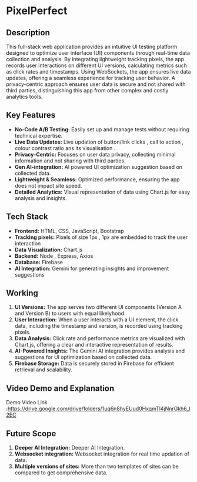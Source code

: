 # PixelPerfect

## Description
This full-stack web application provides an intuitive UI testing platform designed to optimize user interface (UI) components through real-time data collection and analysis. By integrating lightweight tracking pixels, the app records user interactions on different UI versions, calculating metrics such as click rates and timestamps. Using WebSockets, the app ensures live data updates, offering a seamless experience for tracking user behavior. A privacy-centric approach ensures user data is secure and not shared with third parties, distinguishing this app from other complex and costly analytics tools.

## Key Features
- **No-Code A/B Testing:** Easily set up and manage tests without requiring technical expertise.
- **Live Data Updates:** Live updation of button/link clicks , call to action , colour contrast ratio ans its visualisation  .
- **Privacy-Centric:** Focuses on user data privacy, collecting minimal information and not sharing with third parties.
- **Gen AI-integration:** AI powered UI optimization suggestion based on collected data. 
- **Lightweight & Seamless:** Optimized performance, ensuring the app does not impact site speed.
- **Detailed Analytics:** Visual representation of data using Chart.js for easy analysis and insights.

## Tech Stack
- **Frontend:** HTML, CSS, JavaScript, Bootstrap
- **Tracking pixels:** Pixels of size 1px , 1px are embedded to track the user interaction
- **Data Visualization:** Chart.js
- **Backend:** Node , Express, Axios
- **Database:** Firebase
- **AI Integration:** Gemini for generating insights and improvement suggestions

## Working
1. **UI Versions:** The app serves two different UI components (Version A and Version B) to users with equal likelyhood.
2. **User Interaction:** When a user interacts with a UI element, the click data, including the timestamp and version, is recorded using tracking pixels.
3. **Data Analysis:** Click rate and performance metrics are visualized with Chart.js, offering a clear and interactive representation of results.
4. **AI-Powered Insights:** The Gemini AI integration provides analysis and suggestions for UI optimization based on collected data.
5. **Firebase Storage:** Data is securely stored in Firebase for efficient retrieval and scalability.

## Video Demo and Explanation
Demo Video Link :https://drive.google.com/drive/folders/1uq6n8hyEUud0HxqmTl4jNnrGkh6_l2EC


## Future Scope
1. **Deeper AI Integration:** Deeper AI Integration.
2. **Websocket integration:** Websocket integration for real time updation of data.
3. **Multiple versions of sites:** More than two templates of sites can be compared to get comprehensive data.

   


